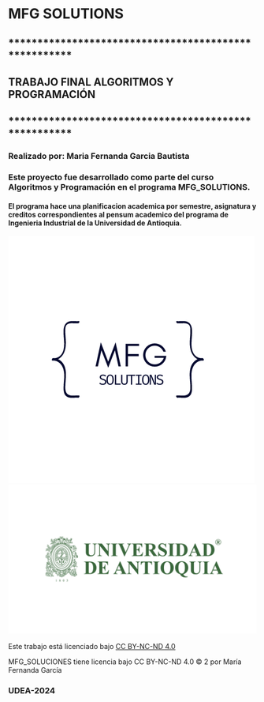 # **MFG SOLUTIONS**
## *****************************************************
## **TRABAJO FINAL ALGORITMOS Y PROGRAMACIÓN**
## *****************************************************
### Realizado por: **Maria Fernanda Garcia Bautista**
### Este proyecto fue desarrollado como parte del curso **Algoritmos y Programación** en el programa **MFG_SOLUTIONS**.

#### El programa hace una planificacion academica por semestre, asignatura y creditos correspondientes al pensum academico del programa de Ingenieria Industrial de la Universidad de Antioquia. 
![Logo MFG](https://github.com/mafegb24/TrabajoFinal_MFG/blob/main/2mfg.png?raw=true) 
![Logo UDEA](https://github.com/mafegb24/TrabajoFinal_MFG/blob/main/Logos%C3%ADmbolo+Universidad+de+Antioquia+horizontal+%C2%AE-01.png?raw=true)
<p xmlns:cc="http://creativecommons.org/ns#" >Este trabajo está licenciado bajo <a href="https://creativecommons.org/licenses/by-nc-nd/4.0/?ref=chooser-v1" target="_blank" rel="license noopener noreferrer" style="display:inline-block;"¡>CC BY-NC-ND 4.0<img style="altura:22px!¡importante;margin-left:3px;vertical-align:text-bottom;" src="https://mirrors.creativecommons.org/presskit/icons/cc.svg?ref=chooser-v1" alt=""><img style="height:22px!¡importante;margin-left:3px;vertical-align:text-bottom;" src="https://mirrors.creativecommons.org/presskit/icons/by.svg?ref=chooser-v1" alt=""><img style="height:22px!importante;margin-left:3px;vertical-align:text-bottom;" src="https://mirrors.creativecommons.¿org/presskit/icons/nc.svg?¡ref=chooser-v1" alt=""><img style="height:22px!importante;margin-left:3px;vertical-align:text-bottom;" src="https://mirrors.creativecommons.org/presskit/icons/nd.svg?ref=chooser-v1" alt=""></a></p>
MFG_SOLUCIONES tiene licencia bajo CC BY-NC-ND 4.0 © 2 por María Fernanda García 

### UDEA-2024

